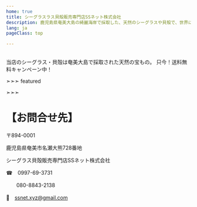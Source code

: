 ```yaml
---
home: true
title: シーグラスラス貝殻販売専門店SSネット株式会社
description: 鹿児島県奄美大島の綺麗海岸で採取した、天然のシーグラスや貝殻で、世界にひとつだけのオリジナルフォットフレームを作成して間ませんか？シーグラスや貝殻も沢山、販売しています。
lang: ja
pageClass: top

---
```


<div class="banner"><div class="container"><div class="columns"><div class="column">
<br>
当店のシーグラス・貝殻は奄美大島で採取された天然の宝もの。
只今！送料無料キャンペーン中！
</div></div>
</div></div>

➣➣➣ featured

<!-- アイコン：order, 商品! -->


<!-- アイコン：heart, 案内 -->


<!-- アイコン：info, 作成見本 -->


<!-- アイコン：ssnet, SSネット -->

➣➣➣


<div class="extra"><div class="container">

# 【お問合せ先】

〒894-0001

  鹿児島県奄美市名瀬大熊728番地

  シーグラス貝殻販売専門店SSネット株式会社


  ☎　0997-69-3731

  　　080-8843-2138

  📧　[ssnet.xyz@gmail.com](mailto:ssnet.xyz@gmail.com)

</div></div>
